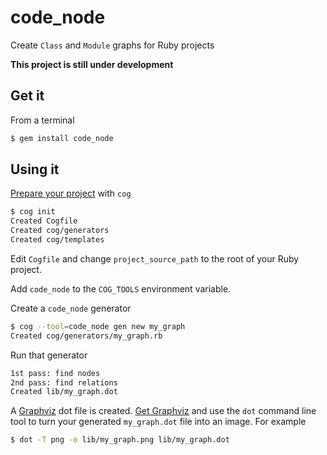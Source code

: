 code_node
=========

Create `Class` and `Module` graphs for Ruby projects

**This project is still under development**

Get it
------

From a terminal

```bash
$ gem install code_node
```

Using it
--------

[Prepare your project](https://github.com/ktonon/cog#prepare-a-project) with `cog`

```bash
$ cog init
Created Cogfile
Created cog/generators
Created cog/templates
```

Edit `Cogfile` and change `project_source_path` to the root of your Ruby project.

Add `code_node` to the `COG_TOOLS` environment variable.

Create a `code_node` generator

```bash
$ cog --tool=code_node gen new my_graph
Created cog/generators/my_graph.rb
```

Run that generator

```bash
1st pass: find nodes
2nd pass: find relations
Created lib/my_graph.dot
```

A [Graphviz](http://www.graphviz.org) dot file is created. [Get Graphviz](http://www.graphviz.org/Download.php)
and use the `dot` command line tool to turn your generated `my_graph.dot` file into an image.
For example

```bash
$ dot -T png -o lib/my_graph.png lib/my_graph.dot
```
